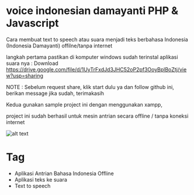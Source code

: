 # voice indonesian damayanti PHP & Javascript

Cara membuat text to speech atau suara menjadi teks berbahasa Indonesia (Indonesia Damayanti) offilne/tanpa internet

langkah pertama pastikan di komputer windows sudah terinstal aplikasi suara nya :
Download 
  https://drive.google.com/file/d/1UyTrFxdJd3JHC52oP2pf3OoyBplBoZtj/view?usp=sharing
  
  NOTE : Sebelum request share, klik start dulu ya dan follow github ini, berikan message jika sudah, terimakasih
  
 Kedua gunakan sample project ini dengan menggunakan xampp,
 
 project ini sudah berhasil untuk mesin antrian secara offline / tanpa koneksi internet
 
 ![alt text](https://github.com/aldysetiaa/voice_indonesian/blob/main/ss1.png)
 
 # Tag 
 - Aplikasi Antrian Bahasa Indonesia Offline
 - Aplikasi teks ke suara 
 - Text to speech
